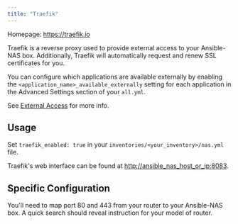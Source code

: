 ```yaml
---
title: "Traefik"
---
```


Homepage: <https://traefik.io>

Traefik is a reverse proxy used to provide external access to your Ansible-NAS box. Additionally, Traefik will automatically request and renew SSL certificates for you.

You can configure which applications are available externally by enabling the `<application_name>_available_externally` setting
for each application in the Advanced Settings section of your `all.yml`.

See [External Access](../../getting-started/external-access.md) for more info.

## Usage

Set `traefik_enabled: true` in your `inventories/<your_inventory>/nas.yml` file.

Traefik's web interface can be found at <http://ansible_nas_host_or_ip:8083>.

## Specific Configuration

You'll need to map port 80 and 443 from your router to your Ansible-NAS box. A quick search should reveal instruction for your model of router.
